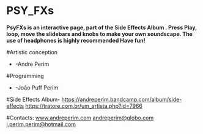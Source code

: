 # PSY_FXs
**PsyFXs is an interactive page, part of the Side Effects Album . 
Press Play, loop, move the slidebars and knobs to make your own soundscape. 
The use of headphones is highly recommended
Have fun!**

#Artistic  conception
 + -Andre Perim

#Programming
 + -João Puff Perim

#Side Effects Album- 
https://andreperim.bandcamp.com/album/side-effects
https://tratore.com.br/um_artista.php?id=7966

#Contacts:
www.andreperim.com
andreperim@globo.com
j.perim.perim@hotmail.com
